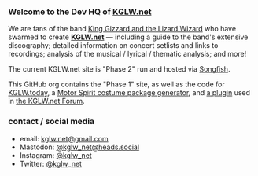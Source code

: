 <!-- this file controls what is shown to public visitors (not org members) looking at https://github.com/kglw-dot-net -->

### Welcome to the Dev HQ of [KGLW.net]

We are fans of the band [King Gizzard and the Lizard Wizard](https://kinggizzardandthelizardwizard.com/) who have swarmed to create **[KGLW.net]** — including a guide to the band's extensive discography; detailed information on concert setlists and links to recordings; analysis of the musical / lyrical / thematic analysis; and more!

The current KGLW.net site is "Phase 2" run and hosted via [Songfish](https://songfishapp.com).

This GitHub org contains the "Phase 1" site, as well as the code for [KGLW.today](https://kglw.today), a [Motor Spirit costume package generator](https://github.com/kglw-dot-net/motor-spirit-costumes), and [a plugin](https://github.com/kglw-dot-net/discourse-gizzard-setlist) used in [the KGLW.net Forum](https://forum.kglw.net).



### contact / social media

* email: kglw.net@gmail.com
* Mastodon: [@kglw_net@heads.social](https://heads.social/@kglw_net)
* Instagram: [@kglw_net](https://instagram.com/kglw_net)
* Twitter: [@kglw_net](https://www.twitter.com/kglw_net)

[KGLW.net]: https://kglw.net
